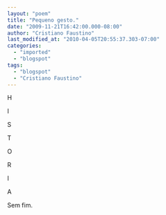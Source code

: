 ```yaml
---
layout: "poem"
title: "Pequeno gesto."
date: "2009-11-21T16:42:00.000-08:00"
author: "Cristiano Faustino"
last_modified_at: "2010-04-05T20:55:37.303-07:00"
categories:
  - "imported"
  - "blogspot"
tags:
  - "blogspot"
  - "Cristiano Faustino"
---
```


H

I

S

T

O

R

I

A

Sem fim.